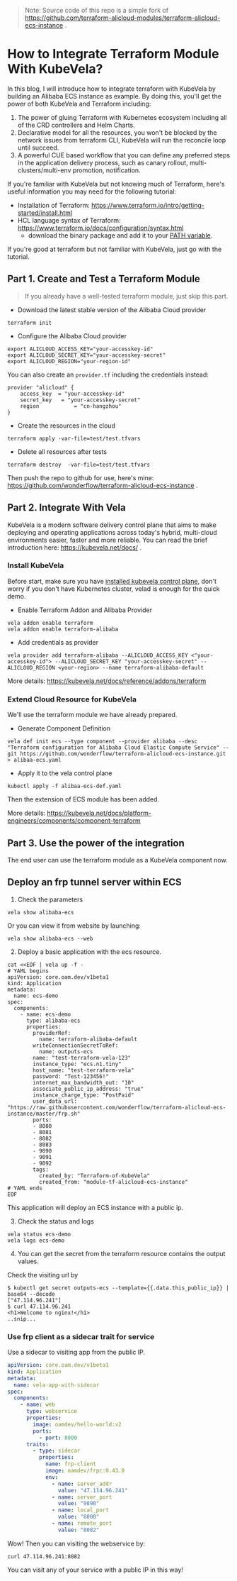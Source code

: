 > Note: Source code of this repo is a simple fork of https://github.com/terraform-alicloud-modules/terraform-alicloud-ecs-instance .


# How to Integrate Terraform Module With KubeVela?

In this blog, I will introduce how to integrate terraform with KubeVela by building an Alibaba ECS instance as example.
By doing this, you'll get the power of both KubeVela and Terraform including:

1. The power of gluing Terraform with Kubernetes ecosystem including all of the CRD controllers and Helm Charts.
2. Declarative model for all the resources, you won't be blocked by the network issues from terraform CLI, KubeVela will run the reconcile loop until succeed.
3. A powerful CUE based workflow that you can define any preferred steps in the application delivery process, such as canary rollout, multi-clusters/multi-env promotion, notification.

If you're familiar with KubeVela but not knowing much of Terraform, here's useful information you may need for the following tutorial:

* Installation of Terraform: https://www.terraform.io/intro/getting-started/install.html
* HCL language syntax of Terraform: https://www.terraform.io/docs/configuration/syntax.html
  - download the binary package and add it to your [PATH variable](https://en.wikipedia.org/wiki/PATH_(variable)).

If you're good at terraform but not familiar with KubeVela, just go with the tutorial.

## Part 1. Create and Test a Terraform Module

> If you already have a well-tested terraform module, just skip this part.

* Download the latest stable version of the Alibaba Cloud provider
```shell
terraform init
```

* Configure the Alibaba Cloud provider

```shell
export ALICLOUD_ACCESS_KEY="your-accesskey-id"
export ALICLOUD_SECRET_KEY="your-accesskey-secret"
export ALICLOUD_REGION="your-region-id"
```

You can also create an `provider.tf` including the credentials instead:

```hcl
provider "alicloud" {
    access_key  = "your-accesskey-id"
    secret_key   = "your-accesskey-secret"
    region           = "cn-hangzhou"
}
```

* Create the resources in the cloud
```shell
terraform apply -var-file=test/test.tfvars
```

* Delete all resources after tests

```shell
terraform destroy  -var-file=test/test.tfvars
```

Then push the repo to github for use, here's mine:  https://github.com/wonderflow/terraform-alicloud-ecs-instance .

## Part 2. Integrate With Vela

KubeVela is a modern software delivery control plane that aims to make deploying and operating applications across today's hybrid, multi-cloud environments easier, faster and more reliable. You can read the brief introduction here: https://kubevela.net/docs/ .

### Install KubeVela

Before start, make sure you have [installed kubevela control plane](https://kubevela.net/docs/install#1-install-velad), don't worry if you don't have Kubernetes cluster, velad is enough for the quick demo.

* Enable Terraform Addon and Alibaba Provider

```
vela addon enable terraform
vela addon enable terraform-alibaba
```

* Add credentials as provider

```
vela provider add terraform-alibaba --ALICLOUD_ACCESS_KEY <"your-accesskey-id"> --ALICLOUD_SECRET_KEY "your-accesskey-secret" --ALICLOUD_REGION <your-region> --name terraform-alibaba-default
```

More details: https://kubevela.net/docs/reference/addons/terraform

### Extend Cloud Resource for KubeVela

We'll use the terraform module we have already prepared.

* Generate Component Definition

```
vela def init ecs --type component --provider alibaba --desc "Terraform configuration for Alibaba Cloud Elastic Compute Service" --git https://github.com/wonderflow/terraform-alicloud-ecs-instance.git > alibaa-ecs.yaml
```

* Apply it to the vela control plane

```
kubectl apply -f alibaa-ecs-def.yaml
```

Then the extension of ECS module has been added.

More details: https://kubevela.net/docs/platform-engineers/components/component-terraform

## Part 3. Use the power of the integration

The end user can use the terraform module as a KubeVela component now.

## Deploy an frp tunnel server within ECS

1. Check the parameters

```
vela show alibaba-ecs
```

Or you can view it from website by launching:

```
vela show alibaba-ecs --web
```

2. Deploy a basic application with the ecs resource.

```shell
cat <<EOF | vela up -f -
# YAML begins
apiVersion: core.oam.dev/v1beta1
kind: Application
metadata:
  name: ecs-demo
spec:
  components:
    - name: ecs-demo
      type: alibaba-ecs
      properties:
        providerRef:
          name: terraform-alibaba-default
        writeConnectionSecretToRef:
          name: outputs-ecs          
        name: "test-terraform-vela-123"
        instance_type: "ecs.n1.tiny"
        host_name: "test-terraform-vela"
        password: "Test-123456!"
        internet_max_bandwidth_out: "10"
        associate_public_ip_address: "true"
        instance_charge_type: "PostPaid"
        user_data_url: "https://raw.githubusercontent.com/wonderflow/terraform-alicloud-ecs-instance/master/frp.sh"
        ports:
        - 8080
        - 8081
        - 8082
        - 8083
        - 9090
        - 9091
        - 9092
        tags:
          created_by: "Terraform-of-KubeVela"
          created_from: "module-tf-alicloud-ecs-instance"
# YAML ends
EOF
```

This application will deploy an ECS instance with a public ip.

3. Check the status and logs

```
vela status ecs-demo
vela logs ecs-demo
```

4. You can get the secret from the terraform resource contains the output values.

Check the visiting url by

```
$ kubectl get secret outputs-ecs --template={{.data.this_public_ip}} | base64 --decode
["47.114.96.241"]
$ curl 47.114.96.241
<h1>Welcome to nginx!</h1>
..snip...
```


### Use frp client as a sidecar trait for service

Use a sidecar to visiting app from the public IP.

```yaml
apiVersion: core.oam.dev/v1beta1
kind: Application
metadata:
  name: vela-app-with-sidecar
spec:
  components:
    - name: web
      type: webservice
      properties:
        image: oamdev/hello-world:v2
        ports:
          - port: 8000
      traits:
        - type: sidecar
          properties:
            name: frp-client
            image: oamdev/frpc:0.43.0
            env:
              - name: server_addr
                value: "47.114.96.241"
              - name: server_port
                value: "9090"
              - name: local_port
                value: "8000"
              - name: remote_port
                value: "8082"
```

Wow! Then you can visiting the webservice by:

```
curl 47.114.96.241:8082
```

You can visit any of your service with a public IP in this way!